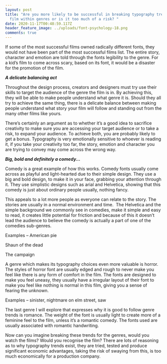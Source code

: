 ```yaml
---
layout: post
title: "Are you more likely to be successful in breaking typography trends as a
  film within genres or is it too much of a risk? "
date: 2020-11-17T00:48:59.117Z
header_feature_image: ../uploads/font-psychology-18.png
comments: true
---
```

If some of the most successful films owned radically different fonts, they would not have been part of the most successful films list. The entire story, character and emotion are told through the fonts legibility to the genre. For a kid’s film to come across scary, based on its font, it would be a disaster for the promotion of the film. 

***A delicate balancing act*** 

Throughout the design process, creators and designers must try use their skills to target the audience of the genre the film is in. By achieving this, they will be able to make people understand what genre it is. Should they all try to achieve the same thing, there is a delicate balance between making people understand what story your film will follow and standing out from the many other films like yours.

There’s certainly an argument as to whether it’s a good idea to sacrifice creativity to make sure you are accessing your target audience or to take a risk, to expand your audience. To achieve both, you are probably likely to get a bonus. Typography is very emotionally sensitive to whoever is reading it, if you take your creativity too far, the story, emotion and character you are trying to convey may come across the wrong way.  

***Big, bold and definitely a comedy...***

Comedy is a great example of how this works. Comedy fonts usually come across as playful and light-hearted due to their simple design. They use a big and bold design, to make it in your face, grabbing your attention through it. They use simplistic designs such as arial and Helvetica, showing that this comedy is just about ordinary people usually, nothing fancy.

This appeals to a lot more people as everyone can relate to the story. The stories are usually in a normal environment and time.  The Helvetica and the simple background we commonly see in comedies, make it simple and easy to read, it creates little potential for friction and because of this it doesn’t lead the audience to believe the comedy is actually a part of one of the comedies sub-genres.

Examples – American pie 

Shaun of the dead 

The campaign

A genre which makes its typography choices even more valuable is horror. The styles of horror font are usually edged and rough to never make you feel like there is any form of comfort in the film. The fonts are designed to make you feel uneasy, they usually have a irregular layout of their font to make you feel like nothing is normal in this film, giving you a sense of fearing the unknown. 

Examples – sinister, nightmare on elm street, saw

The last genre I will explore that expresses why it is good to follow genre trends is romance. The weight of the font is usually light to create more of a feminine feel to the film, unless it’s a romantic comedy. The fonts used are usually associated with romantic handwriting. 

Now can you imagine breaking these trends for the genres, would you watch the films? Would you recognise the film? There are lots of reasoning as to why typography trends exist, they are tried, tested and produce significant economic advantages, taking the risk of swaying from this, is too much economically for a production company.